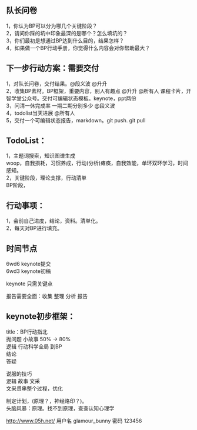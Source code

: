 ## 队长问卷
1，你认为BP可以分为哪几个关键阶段？  
2，请问你踩的坑中印象最深的是哪个？怎么填坑的？  
3，你们最初是想通过BP达到什么目的，结果怎样？  
4，如果做一个BP行动手册，你觉得什么内容会对你帮助最大？  

## 下一步行动方案：需要交付
1，对队长问卷，交付结果。@段义波 @升升  
2，收集BP素材。BP框架，重要内容，别人有趣点 @升升 @所有人 课程卡片，开智学堂公众号。交付可编辑状态模板。keynote，ppt两份  
3，问清一休完成率 一期二期分别多少 @段义波  
4，todolist当天进展 @所有人  
5，交付一个可编辑状态报告，markdown。git push. git pull  

## TodoList：
1，主题词搜索，知识图谱生成  
    woop，自我损耗，习惯养成，行动(分析)瘫痪，自我效能，单环双环学习，时间感知。  
2，关键阶段，理论支撑，行动清单  
    BP阶段，  

## 行动事项：
1，会前自己进度，结论，资料。清单化。  
2，每天对BP进行填充。  
 
## 时间节点
6wd6 keynote提交  
6wd3 keynote初稿  

keynote 只需关键点  

报告需要全面：收集 整理 分析 报告  

## keynote初步框架：  
title：BP行动指北  
抛问题 小故事 50% -> 80%  
逻辑 行动科学全局 到BP  
结论  
答疑  

说服的技巧  
逻辑 故事 文采  
文采贯串整个过程，优化  

制定计划，(原理？，神经烙印？)。  
头脑风暴：原理。找不到原理，查查认知心理学  

http://www.05h.net/    用户名 glamour_bunny 密码 123456

